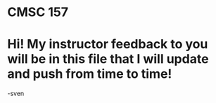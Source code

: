 # CMSC 157
# Hi!  My instructor feedback to you will be in this file that I will update and push from time to time!
-sven

